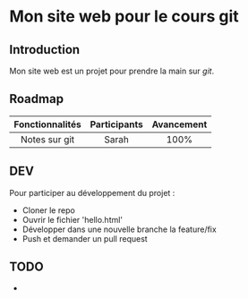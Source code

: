 # Mon site web pour le cours git

## Introduction
Mon site web est un projet pour prendre la main sur *git*.

## Roadmap
| Fonctionnalités | Participants  | Avancement |
|:---------------:|:-------------:|:----------:|
| Notes sur git   |   Sarah       |   100%     |

## DEV
Pour participer au développement du projet :
- Cloner le repo
- Ouvrir le fichier 'hello.html' 
- Développer dans une nouvelle branche la feature/fix
- Push et demander un pull request

## TODO
-
